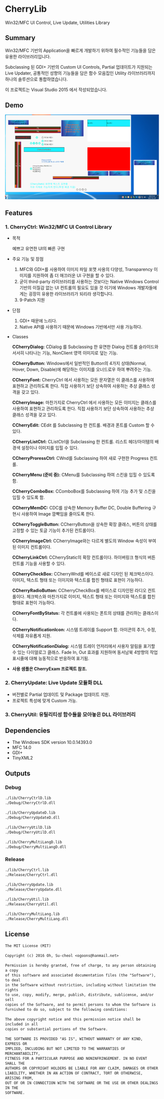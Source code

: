 # CherryLib

Win32/MFC UI Control, Live Update, Utilities Library

## Summary

Win32/MFC 기반의 Application을 빠르게 개발하기 위하여 필수적인 기능들을 담은 유용한 라이브러리입니다.

Subclassing 된 GDI+ 기반의 Custom UI Controls, Partial 업데이트가 지원되는 Live Updater, 공통적인 성향의 기능들을 담은 함수 모음집인 Utility 라이브러리까지 하나의 솔루션으로 통합하였습니다.

이 프로젝트는 Visual Studio 2015 에서 작성되었습니다.

## Demo

![CherryCtrl Demo](./demo.png)

## Features
### 1. CherryCtrl: Win32/MFC UI Control Library

  - 목적
  
    예쁘고 유연한 UI의 빠른 구현
  
  - 주요 기능 및 장점
  
    1. MFC와 GDI+를 사용하여 이미지 파일 포맷 사용의 다양성, Transparency 이미지를 지원하여 좀 더 매끄러운 UI 구현을 할 수 있다.
    2. 굳이 third-party 라이브러리를 사용하는 것보다는 Native Windows Control 기반의 이질감 없는 UI 컨트롤의 필요도 있을 것
    이기에 Windows 개발자들에게는 굉장히 유용한 라이브러리가 되리라 생각합니다.
    3. 9-Patch 지원

  - 단점
  
    1. GDI+ 때문에 느리다.
    2. Native API를 사용하기 때문에 Windows 기반에서만 사용 가능하다.
  
  - Classes

    **CCherryDialog:** CDialog 를 Subclassing 한 유연한 Dialog 컨트롤 슬라이드와 서서히 나타나는 기능, NonClient 영역 이미지로 덮는 기능.

    **CCherryButton:** Windows에서 일반적인 Button의 4가지 상태(Normal, Hover, Down, Disable)에 해당하는 이미지를 오너드로우 하여 뿌려주는 기능.

    **CCherryFont:** CherryCtrl 에서 사용하는 모든 문자열은 이 클래스를 사용하여 표현하고 관리하도록 한다. 직접 사용하기 보단 상속하여 사용하는 추상 클래스 성격을 갖고 있다.
    
    **CCherryImage:** 마찬가지로 CherryCtrl 에서 사용하는 모든 이미지는 클래스를 사용하여 표현하고 관리하도록 한다. 직접 사용하기 보단 상속하여 사용하는 추상 클래스 성격을 갖고 있다.

    **CCherryEdit:** CEdit 를 Subclassing 한 컨트롤. 배경과 폰트를 Custom 할 수 있다.

    **CCherryListCtrl:** CListCtrl을 Subclassing 한 컨트롤. 리스트 헤더/아이템의 배경색 설정이나 이미지를 입힐 수 있다.
    
    **CCherryProressCtrl:** CWnd를 Subclassing 하여 새로 구현한 Progress 컨트롤.

    **CCherryMenu (준비 중):** CMenu를 Subclassing 하여 스킨을 입힐 수 있도록 함.

    **CCherryComboBox:** CComboBox를 Subclassing 하여 기능 추가 및 스킨을 입힐 수 있도록 함.

    **CCherryMemDC:** CDC를 상속한 Memory Buffer DC, Double Buffering 구현시 사용하여 Image 깜빡임을 줄이도록 한다.

    **CCherryToggleButton:** CCherryButton을 상속한 확장 클래스, 버튼의 상태를 고정할 수 있는 토글 기능이 추가된 컨트롤이다.

    **CCherryImageCtrl:** CCherryImage와는 다르게 별도의 Window 속성이 부여된 이미지 컨트롤이다.

    **CCherryLinkCtrl:** CCherryStatic의 확장 컨트롤이다. 하이버링크 형식의 버튼 컨트롤 기능을 사용할 수 있다.

    **CCherryCheckBox:** CCherryWnd를 베이스로 새로 디자인 된 체크박스이다. 이미지, 텍스트 형태 또는 이미지와 텍스트를 합친 형태로 표현이 가능하다.

    **CCherryRadioButton:** CCherryCheckBox를 베이스로 디자인된 라디오 컨트롤이다. 체크박스와 마찬가지로 이미지, 텍스트 형태 또는 이미지와 텍스트를 합친 형태로 표현이 가능하다.

    **CCherryFontByStatus:** 각 컨트롤에 사용되는 폰트의 상태를 관리하는 클래스이다.

    **CCherryNotificationIcon:** 시스템 트레이를 Support 함. 아이콘의 추가, 수정, 삭제를 자유롭게 지원.

    **CCherryNotificationDialog:** 시스템 트레이 언저리에서 사용자 알림을 표기할 수 있는 다이얼로그 클래스. Fade In, Out 효과를 지원하며 동서남북 4방향의 작업표시줄에 대해 능동적으로 반응하여 표기됨.

  - **사용 샘플은 CherryExam 프로젝트 참조.**

### 2. CherryUpdate: Live Update 모듈화 DLL

- 버전별로 Partial 업데이트 및 Package 업데이트 지원.
- 프로젝트 특성에 맞게 Custom 가능.

### 3. CherryUtil: 유틸리티성 함수들을 모아놓은 DLL 라이브러리

## Dependencies

* The Windows SDK version 10.0.14393.0
* MFC 14.0
* GDI+
* TinyXML2

## Outputs

### Debug
```
./lib/CherryCtrlD.lib
./Debug/CherryCtrlD.dll

./lib/CherryUpdateD.lib
./Debug/CherryUpdateD.dll

./lib/CherryUtilD.lib
./Debug/CherryUtilD.dll

./lib/CherryMultiLangD.lib
./Debug/CherryMultiLangD.dll
```

### Release
```
./lib/CherryCtrl.lib
./Release/CherryCtrl.dll

./lib/CherryUpdate.lib
./Release/CherryUpdate.dll

./lib/CherryUtil.lib
./Release/CherryUtil.dll

./lib/CherryMultiLang.lib
./Release/CherryMultiLang.dll
```

## License
```
The MIT License (MIT)

Copyright (c) 2016 Oh, Su-cheol <ogoons@hanmail.net>

Permission is hereby granted, free of charge, to any person obtaining a copy
of this software and associated documentation files (the "Software"), to deal
in the Software without restriction, including without limitation the rights
to use, copy, modify, merge, publish, distribute, sublicense, and/or sell
copies of the Software, and to permit persons to whom the Software is
furnished to do so, subject to the following conditions:

The above copyright notice and this permission notice shall be included in all
copies or substantial portions of the Software.

THE SOFTWARE IS PROVIDED "AS IS", WITHOUT WARRANTY OF ANY KIND, EXPRESS OR
IMPLIED, INCLUDING BUT NOT LIMITED TO THE WARRANTIES OF MERCHANTABILITY,
FITNESS FOR A PARTICULAR PURPOSE AND NONINFRINGEMENT. IN NO EVENT SHALL THE
AUTHORS OR COPYRIGHT HOLDERS BE LIABLE FOR ANY CLAIM, DAMAGES OR OTHER
LIABILITY, WHETHER IN AN ACTION OF CONTRACT, TORT OR OTHERWISE, ARISING FROM,
OUT OF OR IN CONNECTION WITH THE SOFTWARE OR THE USE OR OTHER DEALINGS IN THE
SOFTWARE.
```
